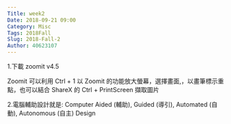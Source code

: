```yaml
---
Title: week2
Date: 2018-09-21 09:00
Category: Misc
Tags: 2018Fall
Slug: 2018-Fall-2
Author: 40623107
---
```

<!-- PELICAN_END_SUMMARY -->
1.下載 zoomit v4.5

Zoomit 可以利用 Ctrl + 1 以 Zoomit 的功能放大螢幕，選擇畫面,，以畫筆標示重點，也可以結合 ShareX 的 Ctrl + PrintScreen  擷取圖片

2.電腦輔助設計就是:
Computer Aided (輔助), Guided (導引), Automated (自動), Autonomous (自主) Design